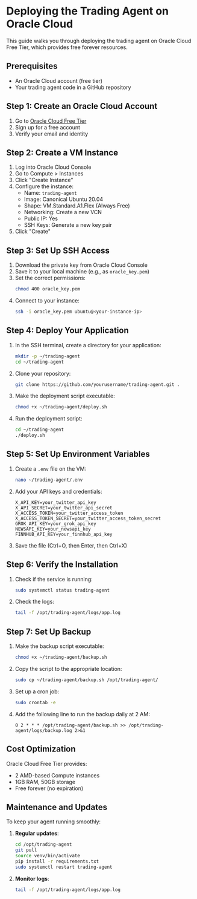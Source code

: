# Deploying the Trading Agent on Oracle Cloud

This guide walks you through deploying the trading agent on Oracle Cloud Free Tier, which provides free forever resources.

## Prerequisites

- An Oracle Cloud account (free tier)
- Your trading agent code in a GitHub repository

## Step 1: Create an Oracle Cloud Account

1. Go to [Oracle Cloud Free Tier](https://www.oracle.com/cloud/free/)
2. Sign up for a free account
3. Verify your email and identity

## Step 2: Create a VM Instance

1. Log into Oracle Cloud Console
2. Go to Compute > Instances
3. Click "Create Instance"
4. Configure the instance:
   - Name: `trading-agent`
   - Image: Canonical Ubuntu 20.04
   - Shape: VM.Standard.A1.Flex (Always Free)
   - Networking: Create a new VCN
   - Public IP: Yes
   - SSH Keys: Generate a new key pair
5. Click "Create"

## Step 3: Set Up SSH Access

1. Download the private key from Oracle Cloud Console
2. Save it to your local machine (e.g., as `oracle_key.pem`)
3. Set the correct permissions:
   ```bash
   chmod 400 oracle_key.pem
   ```
4. Connect to your instance:
   ```bash
   ssh -i oracle_key.pem ubuntu@<your-instance-ip>
   ```

## Step 4: Deploy Your Application

1. In the SSH terminal, create a directory for your application:
   ```bash
   mkdir -p ~/trading-agent
   cd ~/trading-agent
   ```

2. Clone your repository:
   ```bash
   git clone https://github.com/yourusername/trading-agent.git .
   ```

3. Make the deployment script executable:
   ```bash
   chmod +x ~/trading-agent/deploy.sh
   ```

4. Run the deployment script:
   ```bash
   cd ~/trading-agent
   ./deploy.sh
   ```

## Step 5: Set Up Environment Variables

1. Create a `.env` file on the VM:
   ```bash
   nano ~/trading-agent/.env
   ```

2. Add your API keys and credentials:
   ```
   X_API_KEY=your_twitter_api_key
   X_API_SECRET=your_twitter_api_secret
   X_ACCESS_TOKEN=your_twitter_access_token
   X_ACCESS_TOKEN_SECRET=your_twitter_access_token_secret
   GROK_API_KEY=your_grok_api_key
   NEWSAPI_KEY=your_newsapi_key
   FINNHUB_API_KEY=your_finnhub_api_key
   ```

3. Save the file (Ctrl+O, then Enter, then Ctrl+X)

## Step 6: Verify the Installation

1. Check if the service is running:
   ```bash
   sudo systemctl status trading-agent
   ```

2. Check the logs:
   ```bash
   tail -f /opt/trading-agent/logs/app.log
   ```

## Step 7: Set Up Backup

1. Make the backup script executable:
   ```bash
   chmod +x ~/trading-agent/backup.sh
   ```

2. Copy the script to the appropriate location:
   ```bash
   sudo cp ~/trading-agent/backup.sh /opt/trading-agent/
   ```

3. Set up a cron job:
   ```bash
   sudo crontab -e
   ```

4. Add the following line to run the backup daily at 2 AM:
   ```
   0 2 * * * /opt/trading-agent/backup.sh >> /opt/trading-agent/logs/backup.log 2>&1
   ```

## Cost Optimization

Oracle Cloud Free Tier provides:
- 2 AMD-based Compute instances
- 1GB RAM, 50GB storage
- Free forever (no expiration)

## Maintenance and Updates

To keep your agent running smoothly:

1. **Regular updates**:
   ```bash
   cd /opt/trading-agent
   git pull
   source venv/bin/activate
   pip install -r requirements.txt
   sudo systemctl restart trading-agent
   ```

2. **Monitor logs**:
   ```bash
   tail -f /opt/trading-agent/logs/app.log
   ``` 
